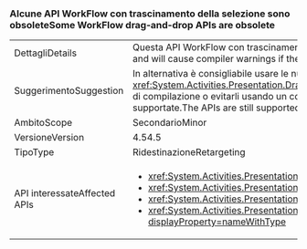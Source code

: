 ### <a name="some-workflow-drag-and-drop-apis-are-obsolete"></a><span data-ttu-id="2ebc2-101">Alcune API WorkFlow con trascinamento della selezione sono obsolete</span><span class="sxs-lookup"><span data-stu-id="2ebc2-101">Some WorkFlow drag-and-drop APIs are obsolete</span></span>

|   |   |
|---|---|
|<span data-ttu-id="2ebc2-102">Dettagli</span><span class="sxs-lookup"><span data-stu-id="2ebc2-102">Details</span></span>|<span data-ttu-id="2ebc2-103">Questa API WorkFlow con trascinamento della selezione è obsoleta e genera avvisi del compilatore se l'app viene ricompilata per la versione 4.5.</span><span class="sxs-lookup"><span data-stu-id="2ebc2-103">This WorkFlow drag-and-drop API is obsolete and will cause compiler warnings if the app is rebuilt against 4.5.</span></span>|
|<span data-ttu-id="2ebc2-104">Suggerimento</span><span class="sxs-lookup"><span data-stu-id="2ebc2-104">Suggestion</span></span>|<span data-ttu-id="2ebc2-105">In alternativa è consigliabile usare le nuove API <xref:System.Activities.Presentation.DragDropHelper?displayProperty=name> che supportano operazioni con più oggetti.</span><span class="sxs-lookup"><span data-stu-id="2ebc2-105">New <xref:System.Activities.Presentation.DragDropHelper?displayProperty=name> APIs that support operations with multiple objects should be used instead.</span></span> <span data-ttu-id="2ebc2-106">In alternativa, è possibile eliminare gli avvisi di compilazione o evitarli usando un compilatore precedente.</span><span class="sxs-lookup"><span data-stu-id="2ebc2-106">Alternatively, the build warnings can be suppressed or they can be avoided by using an older compiler.</span></span> <span data-ttu-id="2ebc2-107">Le API sono ancora supportate.</span><span class="sxs-lookup"><span data-stu-id="2ebc2-107">The APIs are still supported.</span></span>|
|<span data-ttu-id="2ebc2-108">Ambito</span><span class="sxs-lookup"><span data-stu-id="2ebc2-108">Scope</span></span>|<span data-ttu-id="2ebc2-109">Secondario</span><span class="sxs-lookup"><span data-stu-id="2ebc2-109">Minor</span></span>|
|<span data-ttu-id="2ebc2-110">Versione</span><span class="sxs-lookup"><span data-stu-id="2ebc2-110">Version</span></span>|<span data-ttu-id="2ebc2-111">4.5</span><span class="sxs-lookup"><span data-stu-id="2ebc2-111">4.5</span></span>|
|<span data-ttu-id="2ebc2-112">Tipo</span><span class="sxs-lookup"><span data-stu-id="2ebc2-112">Type</span></span>|<span data-ttu-id="2ebc2-113">Ridestinazione</span><span class="sxs-lookup"><span data-stu-id="2ebc2-113">Retargeting</span></span>|
|<span data-ttu-id="2ebc2-114">API interessate</span><span class="sxs-lookup"><span data-stu-id="2ebc2-114">Affected APIs</span></span>|<ul><li><xref:System.Activities.Presentation.DragDropHelper.DoDragMove(System.Activities.Presentation.WorkflowViewElement,System.Windows.Point)?displayProperty=nameWithType></li><li><xref:System.Activities.Presentation.DragDropHelper.GetCompositeView(System.Windows.DragEventArgs)?displayProperty=nameWithType></li><li><xref:System.Activities.Presentation.DragDropHelper.GetDraggedModelItem(System.Windows.DragEventArgs)?displayProperty=nameWithType></li><li><xref:System.Activities.Presentation.DragDropHelper.GetDroppedObject(System.Windows.DependencyObject,System.Windows.DragEventArgs,System.Activities.Presentation.EditingContext)?displayProperty=nameWithType></li></ul>|

